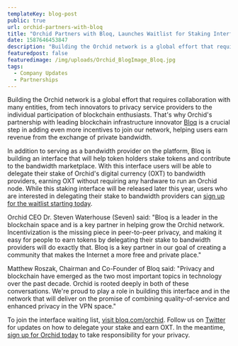 ```yaml
---
templateKey: blog-post
public: true
url: orchid-partners-with-bloq
title: "Orchid Partners with Bloq, Launches Waitlist for Staking Interface"
date: 1587646453847
description: "Building the Orchid network is a global effort that requires collaboration with many entities, from tech innovators to privacy service providers to the individual participation of blockchain enthusiasts."
featuredpost: false
featuredimage: /img/uploads/Orchid_BlogImage_Bloq.jpg
tags:
  - Company Updates
  - Partnerships
---
```

Building the Orchid network is a global effort that requires collaboration with many entities, from tech innovators to privacy service providers to the individual participation of blockchain enthusiasts. That's why Orchid's partnership with leading blockchain infrastructure innovator [Bloq](https://www.bloq.com/) is a crucial step in adding even more incentives to join our network, helping users earn revenue from the exchange of private bandwidth.

In addition to serving as a bandwidth provider on the platform, Bloq is building an interface that will help token holders stake tokens and contribute to the bandwidth marketplace. With this interface users will be able to delegate their stake of Orchid's digital currency (OXT) to bandwidth providers, earning OXT without requiring any hardware to run an Orchid node. While this staking interface will be released later this year, users who are interested in delegating their stake to bandwidth providers can [sign up for the waitlist starting today](https://www.bloq.com/orchid/).

Orchid CEO Dr. Steven Waterhouse (Seven) said: "Bloq is a leader in the blockchain space and is a key partner in helping grow the Orchid network. Incentivization is the missing piece in peer-to-peer privacy, and making it easy for people to earn tokens by delegating their stake to bandwidth providers will do exactly that. Bloq is a key partner in our goal of creating a community that makes the Internet a more free and private place."

Matthew Roszak, Chairman and Co-Founder of Bloq said: "Privacy and blockchain have emerged as the two most important topics in technology over the past decade. Orchid is rooted deeply in both of these conversations. We're proud to play a role in building this interface and in the network that will deliver on the promise of combining quality-of-service and enhanced privacy in the VPN space."

To join the interface waiting list, [visit bloq.com/orchid](https://www.bloq.com/orchid/). Follow us on [Twitter](https://twitter.com/OrchidProtocol) for updates on how to delegate your stake and earn OXT. In the meantime, [sign up for Orchid today](https://www.orchid.com/join) to take responsibility for your privacy.